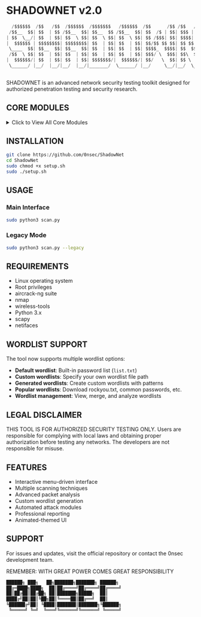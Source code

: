 # SHADOWNET v2.0

```python
  /$$$$$$  /$$   /$$  /$$$$$$  /$$$$$$$   /$$$$$$  /$$      /$$ /$$   /$$ /$$$$$$$$ /$$$$$$$$
 /$$__  $$| $$  | $$ /$$__  $$| $$__  $$ /$$__  $$| $$  /$ | $$| $$$ | $$| $$_____/|__  $$__/
| $$  \__/| $$  | $$| $$  \ $$| $$  \ $$| $$  \ $$| $$ /$$$| $$| $$$$| $$| $$         | $$   
|  $$$$$$ | $$$$$$$$| $$$$$$$$| $$  | $$| $$  | $$| $$/$$ $$ $$| $$ $$ $$| $$$$$      | $$   
 \____  $$| $$__  $$| $$__  $$| $$  | $$| $$  | $$| $$$$_  $$$$| $$  $$$$| $$__/      | $$   
 /$$  \ $$| $$  | $$| $$  | $$| $$  | $$| $$  | $$| $$$/ \  $$$| $$\  $$$| $$         | $$   
|  $$$$$$/| $$  | $$| $$  | $$| $$$$$$$/|  $$$$$$/| $$/   \  $$| $$ \  $$| $$$$$$$$   | $$   
 \______/ |__/  |__/|__/  |__/|_______/  \______/ |__/     \__/|__/  \__/|________/   |__/   
                                          
```


SHADOWNET is an advanced network security testing toolkit designed for authorized penetration testing and security research.



## CORE MODULES

<details>
  <summary> Click to View All Core Modules</summary>

### 01 - NETWORK RECONNAISSANCE
- Target network discovery  
- Host enumeration  
- Service identification  

### 02 - HIDDEN SSID DISCOVERY
- Advanced wireless network scanning  
- Hidden access point detection  
- SSID correlation analysis  

### 03 - ACCESS POINT ANALYSIS
- Wireless interface management  
- Monitor mode configuration  
- Detailed network information  

### 04 - DEAUTH OPERATIONS
- Deauthentication attacks  
- Client disconnection  
- Network disruption testing  

### 05 - WIRELESS BRUTEFORCE
- WPA/WPA2 password cracking  
- Dictionary-based attacks  
- Handshake analysis  

### 06 - HANDSHAKE CAPTURE
- WPA handshake collection  
- Targeted packet capture  
- Authentication monitoring  

### 07 - DICTIONARY ATTACK
- Custom wordlist selection  
- Password list management  
- Automated cracking  

### 08 - SYSTEM INFILTRATION
- Port scanning  
- Service enumeration  
- Vulnerability assessment  

### 09 - WORDLIST MANAGEMENT
- View and analyze wordlists  
- Create custom wordlists  
- Merge multiple wordlists  
- Download popular wordlists  

### 10 - FILE OPERATIONS
- Capture file analysis  
- Format conversion  
- Handshake verification  

</details>

## INSTALLATION

```bash
git clone https://github.com/0nsec/ShadowNet
cd ShadowNet
sudo chmod +x setup.sh
sudo ./setup.sh
```

## USAGE

### Main Interface
```bash
sudo python3 scan.py
```

### Legacy Mode
```bash
sudo python3 scan.py --legacy
```

## REQUIREMENTS

- Linux operating system
- Root privileges
- aircrack-ng suite
- nmap
- wireless-tools
- Python 3.x
- scapy
- netifaces

## WORDLIST SUPPORT

The tool now supports multiple wordlist options:

- **Default wordlist**: Built-in password list (`list.txt`)
- **Custom wordlists**: Specify your own wordlist file path
- **Generated wordlists**: Create custom wordlists with patterns
- **Popular wordlists**: Download rockyou.txt, common passwords, etc.
- **Wordlist management**: View, merge, and analyze wordlists

## LEGAL DISCLAIMER

THIS TOOL IS FOR AUTHORIZED SECURITY TESTING ONLY. Users are responsible for complying with local laws and obtaining proper authorization before testing any networks. The developers are not responsible for misuse.

## FEATURES

- Interactive menu-driven interface
- Multiple scanning techniques
- Advanced packet analysis
- Custom wordlist generation
- Automated attack modules
- Professional reporting
- Animated-themed UI

## SUPPORT

For issues and updates, visit the official repository or contact the 0nsec development team.

REMEMBER: WITH GREAT POWER COMES GREAT RESPONSIBILITY


```python
██████╗ ███╗   ██╗███████╗███████╗ ██████╗
██╔═████╗████╗  ██║██╔════╝██╔════╝██╔════╝
██║██╔██║██╔██╗ ██║███████╗█████╗  ██║     
████╔╝██║██║╚██╗██║╚════██║██╔══╝  ██║     
╚██████╔╝██║ ╚████║███████║███████╗╚██████╗
 ╚═════╝ ╚═╝  ╚═══╝╚══════╝╚══════╝ ╚═════╝  
```
